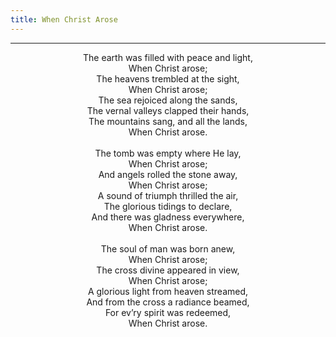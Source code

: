 ```yaml
---
title: When Christ Arose
---
```


---
<center>
The earth was filled with peace and light,<br/>
When Christ arose;<br/>
The heavens trembled at the sight,<br/>
When Christ arose;<br/>
The sea rejoiced along the sands,<br/>
The vernal valleys clapped their hands,<br/>
The mountains sang, and all the lands,<br/>
When Christ arose.<br/>
<br/>
The tomb was empty where He lay,<br/>
When Christ arose;<br/>
And angels rolled the stone away,<br/>
When Christ arose;<br/>
A sound of triumph thrilled the air,<br/>
The glorious tidings to declare,<br/>
And there was gladness everywhere,<br/>
When Christ arose.<br/>
<br/>
The soul of man was born anew,<br/>
When Christ arose;<br/>
The cross divine appeared in view,<br/>
When Christ arose;<br/>
A glorious light from heaven streamed,<br/>
And from the cross a radiance beamed,<br/>
For ev’ry spirit was redeemed,<br/>
When Christ arose.
</center>